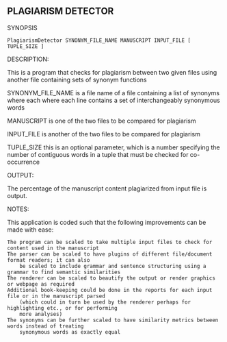 PLAGIARISM DETECTOR
-------------------

SYNOPSIS

    PlagiarismDetector SYNONYM_FILE_NAME MANUSCRIPT INPUT_FILE [ TUPLE_SIZE ]


DESCRIPTION:

This is a program that checks for plagiarism between two given files
using another file containing sets of synonym functions 

SYNONYM_FILE_NAME is a file name of a file containing a list of synonyms where each
    where each line contains a set of interchangeably synonymous words

MANUSCRIPT is one of the two files to be compared for plagiarism

INPUT_FILE is another of the two files to be compared for plagiarism

TUPLE_SIZE this is an optional parameter, which is a number specifying the number of
    contiguous words in a tuple that must be checked for co-occurrence


OUTPUT:

The percentage of the manuscript content plagiarized from input file is output.


NOTES:

This application is coded such that the following improvements can be made with ease:

    The program can be scaled to take multiple input files to check for content used in the manuscript
    The parser can be scaled to have plugins of different file/document format readers; it can also
        be scaled to include grammar and sentence structuring using a grammar to find semantic similarities
    The renderer can be scaled to beautify the output or render graphics or webpage as required
    Additional book-keeping could be done in the reports for each input file or in the manuscript parsed 
        (which could in turn be used by the renderer perhaps for highlighting etc., or for performing 
        more analyses)
    The synonyms can be further scaled to have similarity metrics between words instead of treating 
        synonymous words as exactly equal
    
        
